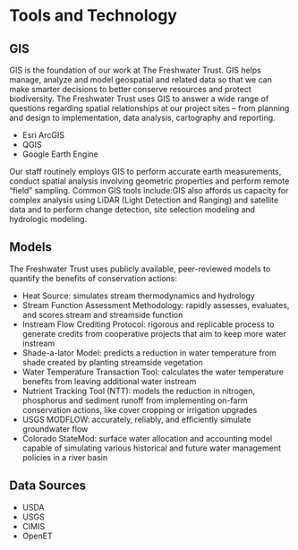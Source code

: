 # Tools and Technology

## GIS

GIS is the foundation of our work at The Freshwater Trust.  GIS helps manage, analyze and model geospatial and related data so that we can make smarter decisions to better conserve resources and protect biodiversity. The Freshwater Trust uses GIS to answer a wide range of questions regarding spatial relationships at our project sites – from planning and design to implementation, data analysis, cartography and reporting. 

- Esri ArcGIS
- QGIS
- Google Earth Engine

Our staff routinely employs GIS to perform accurate earth measurements, conduct spatial analysis involving geometric properties and perform remote “field” sampling.  Common GIS tools include:GIS also affords us capacity for complex analysis using LiDAR (Light Detection and Ranging) and satellite data and to perform change detection, site selection modeling and hydrologic modeling.

## Models

The Freshwater Trust uses publicly available, peer-reviewed models to quantify the benefits of conservation actions:

- Heat Source: simulates stream thermodynamics and hydrology
- Stream Function Assessment Methodology: rapidly assesses, evaluates, and scores stream and streamside function
- Instream Flow Crediting Protocol: rigorous and replicable process to generate credits from cooperative projects that aim to keep more water instream
- Shade-a-lator Model: predicts a reduction in water temperature from shade created by planting streamside vegetation
- Water Temperature Transaction Tool: calculates the water temperature benefits from leaving additional water instream
- Nutrient Tracking Tool (NTT): models the reduction in nitrogen, phosphorus and sediment runoff from implementing on-farm conservation actions, like cover cropping or irrigation upgrades
- USGS MODFLOW: accurately, reliably, and efficiently simulate groundwater flow
- Colorado StateMod: surface water allocation and accounting model capable of simulating various historical and future water management policies in a river basin

## Data Sources

- USDA
- USGS
- CIMIS
- OpenET
